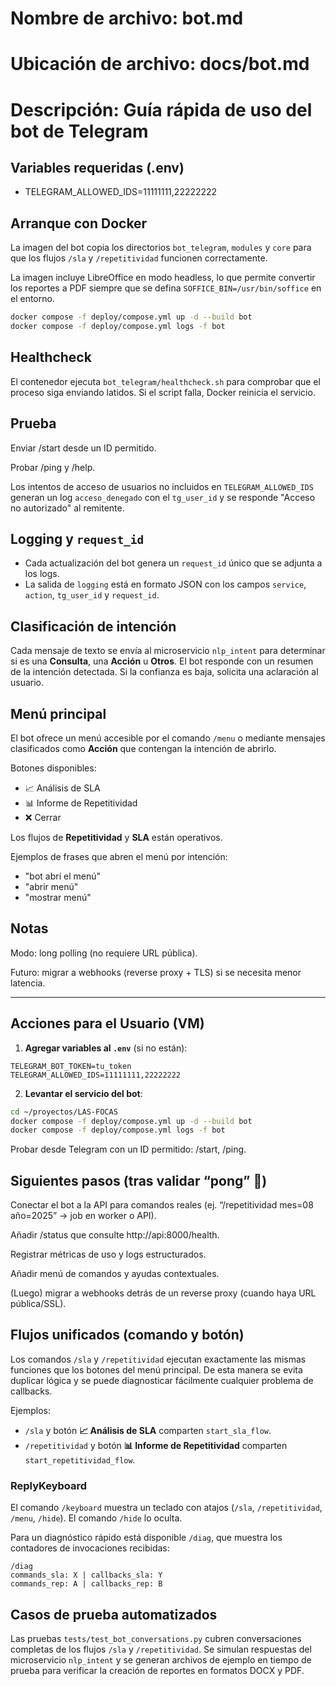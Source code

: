 # Nombre de archivo: bot.md

# Ubicación de archivo: docs/bot.md

# Descripción: Guía rápida de uso del bot de Telegram

## Variables requeridas (.env)
- TELEGRAM_ALLOWED_IDS=11111111,22222222

## Arranque con Docker

La imagen del bot copia los directorios `bot_telegram`, `modules` y `core` para
que los flujos `/sla` y `/repetitividad` funcionen correctamente.

La imagen incluye LibreOffice en modo headless, lo que permite convertir los
reportes a PDF siempre que se defina `SOFFICE_BIN=/usr/bin/soffice` en el
entorno.

```bash
docker compose -f deploy/compose.yml up -d --build bot
docker compose -f deploy/compose.yml logs -f bot
```

## Healthcheck

El contenedor ejecuta `bot_telegram/healthcheck.sh` para comprobar que el proceso siga enviando latidos. Si el script falla, Docker reinicia el servicio.

## Prueba

Enviar /start desde un ID permitido.

Probar /ping y /help.

Los intentos de acceso de usuarios no incluidos en `TELEGRAM_ALLOWED_IDS` generan un log `acceso_denegado` con el `tg_user_id` y se responde "Acceso no autorizado" al remitente.

## Logging y `request_id`

- Cada actualización del bot genera un `request_id` único que se adjunta a los logs.
- La salida de `logging` está en formato JSON con los campos `service`, `action`, `tg_user_id` y `request_id`.

## Clasificación de intención

Cada mensaje de texto se envía al microservicio `nlp_intent` para determinar si es una **Consulta**, una **Acción** u **Otros**.
El bot responde con un resumen de la intención detectada. Si la confianza es baja, solicita una aclaración al usuario.

## Menú principal

El bot ofrece un menú accesible por el comando `/menu` o mediante mensajes clasificados como **Acción** que contengan la intención de abrirlo.

Botones disponibles:

- 📈 Análisis de SLA
- 📊 Informe de Repetitividad
- ❌ Cerrar

Los flujos de **Repetitividad** y **SLA** están operativos.

Ejemplos de frases que abren el menú por intención:

- "bot abrí el menú"
- "abrir menú"
- "mostrar menú"

## Notas

Modo: long polling (no requiere URL pública).

Futuro: migrar a webhooks (reverse proxy + TLS) si se necesita menor latencia.

______________________________________________________________________

## Acciones para el Usuario (VM)

1. **Agregar variables al `.env`** (si no están):

```
TELEGRAM_BOT_TOKEN=tu_token
TELEGRAM_ALLOWED_IDS=11111111,22222222
```

2. **Levantar el servicio del bot**:

```bash
cd ~/proyectos/LAS-FOCAS
docker compose -f deploy/compose.yml up -d --build bot
docker compose -f deploy/compose.yml logs -f bot
```

Probar desde Telegram con un ID permitido: /start, /ping.

## Siguientes pasos (tras validar “pong” 🏓)

Conectar el bot a la API para comandos reales (ej. “/repetitividad mes=08 año=2025” → job en worker o API).

Añadir /status que consulte http://api:8000/health.

Registrar métricas de uso y logs estructurados.

Añadir menú de comandos y ayudas contextuales.

(Luego) migrar a webhooks detrás de un reverse proxy (cuando haya URL pública/SSL).

## Flujos unificados (comando y botón)

Los comandos `/sla` y `/repetitividad` ejecutan exactamente las mismas funciones que los botones del menú principal. De esta manera se evita duplicar lógica y se puede diagnosticar fácilmente cualquier problema de callbacks.

Ejemplos:

- `/sla` y botón **📈 Análisis de SLA** comparten `start_sla_flow`.
- `/repetitividad` y botón **📊 Informe de Repetitividad** comparten `start_repetitividad_flow`.

### ReplyKeyboard

El comando `/keyboard` muestra un teclado con atajos (`/sla`, `/repetitividad`, `/menu`, `/hide`).
El comando `/hide` lo oculta.

Para un diagnóstico rápido está disponible `/diag`, que muestra los contadores de invocaciones recibidas:

```
/diag
commands_sla: X | callbacks_sla: Y
commands_rep: A | callbacks_rep: B
```

## Casos de prueba automatizados

Las pruebas `tests/test_bot_conversations.py` cubren conversaciones completas de los flujos `/sla` y `/repetitividad`.
Se simulan respuestas del microservicio `nlp_intent` y se generan archivos de ejemplo en tiempo de prueba para verificar la creación de reportes en formatos DOCX y PDF.
